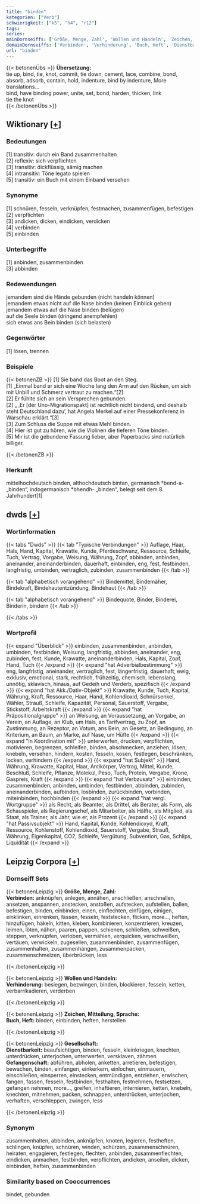 ```yaml
---
title: "binden"
kategorien: ["Verb"]
schwierigkeit: ["k5", "h4", "r12"]
tags:
series:
mainDornseiffs: ['Größe, Menge, Zahl', 'Wollen und Handeln', 'Zeichen, Mitteilung, Sprache', 'Gesellschaft']
domainDornseiffs: ['Verbinden', 'Verhinderung', 'Buch, Heft', 'Dienstbarkeit', 'Gefangenschaft']
url: "binden"
---
```


{{< betonenÜbs >}}
**Übersetzung:**  
tie up, bind, tie, knot, commit, tie down, cement, lace, combine, bond, absorb, adsorb, contain, hold, indenture, bind by indenture, More translations...  
bind, have binding power, unite, set, bond, harden, thicken, link  
tie the knot  
{{< /betonenÜbs >}}

## Wiktionary [[+](https://de.wiktionary.org/wiki/binden)]

### Bedeutungen
[1] transitiv: durch ein Band zusammenhalten  
[2] reflexiv: sich verpflichten  
[3] transitiv: dickflüssig, sämig machen  
[4] intransitiv: Töne legato spielen  
[5] transitiv: ein Buch mit einem Einband versehen  

### Synonyme
[1] schnüren, fesseln, verknüpfen, festmachen, zusammenfügen, befestigen  
[2] verpflichten  
[3] andicken, dicken, eindicken, verdicken  
[4] verbinden  
[5] einbinden  

### Unterbegriffe
[1] anbinden, zusammenbinden  
[3] abbinden  

### Redewendungen
jemandem sind die Hände gebunden (nicht handeln können)  
jemandem etwas nicht auf die Nase binden (keinen Einblick geben)  
jemandem etwas auf die Nase binden (belügen)  
auf die Seele binden (dringend anempfehlen)  
sich etwas ans Bein binden (sich belasten)  

### Gegenwörter
[1] lösen, trennen  

### Beispiele
{{< betonenZB >}}
[1] Sie band das Boot an den Steg.  
[1] „Einmal band er sich eine Woche lang den Arm auf den Rücken, um sich mit Unbill und Schmerz vertraut zu machen.“[2]  
[2] Er fühlte sich an sein Versprechen gebunden.  
[2] „ ‚Er [der Uno-Migrationspakt] ist rechtlich nicht bindend, und deshalb steht Deutschland dazu‘, hat Angela Merkel auf einer Pressekonferenz in Warschau erklärt.“[3]  
[3] Zum Schluss die Suppe mit etwas Mehl binden.  
[4] Hier ist gut zu hören, wie die Violinen die tieferen Töne binden.  
[5] Mir ist die gebundene Fassung lieber, aber Paperbacks sind natürlich billiger.  

{{< /betonenZB >}}
### Herkunft
mittelhochdeutsch binden, althochdeutsch bintan, germanisch *bend-a- „binden“, indogermanisch *bhendh- „binden“, belegt seit dem 8. Jahrhundert[1]  



## dwds [[+](https://www.dwds.de/wb/binden)]

### Wortinformation
{{< tabs "Dwds" >}}
{{< tab "Typische Verbindungen" >}}
Auflage, Haar, Hals, Hand, Kapital, Krawatte, Kunde, Pferdeschwanz, Ressource, Schleife, Tuch, Vertrag, Vorgabe, Weisung, Währung, Zopf, abbinden, anbinden, aneinander, aneinanderbinden, dauerhaft, einbinden, eng, fest, festbinden, langfristig, umbinden, vertraglich, zubinden, zusammenbinden
{{< /tab >}}

{{< tab "alphabetisch vorangehend" >}}
Bindemittel, Bindemäher, Bindekraft, Bindehautentzündung, Bindehaut
{{< /tab >}}

{{< tab "alphabetisch vorangehend" >}}
Bindequote, Binder, Binderei, Binderin, bindern
{{< /tab >}}

{{< /tabs >}}

### Wortprofil
{{< expand "Überblick" >}} einbinden, zusammenbinden, anbinden, umbinden, festbinden, Weisung, langfristig, abbinden, aneinander, eng, zubinden, fest, Kunde, Krawatte, aneinanderbinden, Hals, Kapital, Zopf, Hand, Tuch {{< /expand >}}
{{< expand "hat Adverbialbestimmung" >}} eng, langfristig, aneinander, vertraglich, fest, längerfristig, dauerhaft, ewig, exklusiv, emotional, stark, rechtlich, frühzeitig, chemisch, lebenslang, unnötig, sklavisch, hinaus, auf Gedeih und Verderb, spezifisch {{< /expand >}}
{{< expand "hat Akk./Dativ-Objekt" >}} Krawatte, Kunde, Tuch, Kapital, Währung, Kraft, Ressource, Haar, Hand, Kohlendioxid, Schnürsenkel, Wähler, Strauß, Schleife, Kapazität, Personal, Sauerstoff, Vergabe, Stickstoff, Arbeitskraft {{< /expand >}}
{{< expand "hat Präpositionalgruppe" >}} an Weisung, an Voraussetzung, an Vorgabe, an Verein, an Auflage, an Klub, um Hals, an Tarifvertrag, zu Zopf, an Zustimmung, an Rezeptor, an Votum, ans Bein, an Gesetz, an Bedingung, an Kriterium, an Baum, an Marke, auf Nase, um Hüfte {{< /expand >}}
{{< expand "in Koordination mit" >}} unterwerfen, drucken, verpflichten, motivieren, begrenzen, schleifen, binden, abschmecken, anziehen, lösen, knebeln, versehen, hindern, kosten, fesseln, kosen, festlegen, beschränken, locken, verhindern {{< /expand >}}
{{< expand "hat Subjekt" >}} Hand, Währung, Krawatte, Kapital, Haar, Antikörper, Vertrag, Mittel, Kunde, Beschluß, Schleife, Pflanze, Molekül, Peso, Tuch, Protein, Vergabe, Krone, Gaspreis, Kraft {{< /expand >}}
{{< expand "hat Verbzusatz" >}} einbinden, zusammenbinden, anbinden, umbinden, festbinden, abbinden, zubinden, aneinanderbinden, aufbinden, losbinden, zurückbinden, vorbinden, miteinbinden, hochbinden {{< /expand >}}
{{< expand "hat vergl. Wortgruppe" >}} als Recht, als Beamter, als Drittel, als Berater, als Form, als Schauspieler, als Regierungschef, als Mitarbeiter, als Hälfte, als Mitglied, als Staat, als Trainer, als Jahr, wie er, als Prozent {{< /expand >}}
{{< expand "hat Passivsubjekt" >}} Hand, Kapital, Kunde, Kohlendioxyd, Kraft, Ressource, Kohlenstoff, Kohlendioxid, Sauerstoff, Vergabe, Strauß, Währung, Eigenkapital, CO2, Schleife, Vergütung, Subvention, Gas, Schlips, Liquidität {{< /expand >}}

## Leipzig Corpora [[+](https://corpora.uni-leipzig.de/en/res?word=binden&corpusId=deu_newscrawl-public_2018)]

### Dornseiff Sets
{{< betonenLeipzig >}}
**Größe, Menge, Zahl:**  
**Verbinden:** anknüpfen, anlegen, annähen, anschließen, anschnallen, ansetzen, anspannen, anstecken, anstoßen, aufstecken, aufstellen, ballen, befestigen, binden, einbinden, einen, einflechten, einfügen, einigen, einklinken, einrenken, fassen, fesseln, feststecken, flicken, more..., heften, hinzufügen, häkeln, kitten, kleben, kombinieren, konzentrieren, kreuzen, leimen, löten, nähen, paaren, pappen, schienen, schließen, schweißen, steppen, verknüpfen, verloben, vermählen, verquicken, verschweißen, vertäuen, verwickeln, zugesellen, zusammenbinden, zusammenfügen, zusammenhalten, zusammenhängen, zusammenpacken, zusammenschmelzen, überbrücken, less  

{{< /betonenLeipzig >}}


{{< betonenLeipzig >}}
**Wollen und Handeln:**  
**Verhinderung:** besiegen, bezwingen, binden, blockieren, fesseln, ketten, verbarrikadieren, verderben  

{{< /betonenLeipzig >}}


{{< betonenLeipzig >}}
**Zeichen, Mitteilung, Sprache:**  
**Buch, Heft:** binden, einbinden, heften, herstellen  

{{< /betonenLeipzig >}}


{{< betonenLeipzig >}}
**Gesellschaft:**  
**Dienstbarkeit:** beaufsichtigen, binden, fesseln, kleinkriegen, knechten, unterdrücken, unterjochen, unterwerfen, versklaven, zähmen  
**Gefangenschaft:** abführen, abholen, anketten, arretieren, befestigen, bewachen, binden, einfangen, einkerkern, einlochen, einmauern, einschließen, einsperren, einstecken, entmündigen, entziehen, erwischen, fangen, fassen, fesseln, festbinden, festhalten, festnehmen, festsetzen, gefangen nehmen, more..., greifen, inhaftieren, internieren, ketten, knebeln, knechten, mitnehmen, packen, schnappen, unterdrücken, unterjochen, verhaften, verschleppen, zwingen, less  

{{< /betonenLeipzig >}}

### Synonym
zusammenhalten, abbinden, anknüpfen, knoten, legieren, festheften, schlingen, knüpfen, schnüren, winden, schürzen, zusammenschnüren, heiraten, engagieren, festlegen, flechten, anbinden, zusammenflechten, eindicken, anmachen, festbinden, verpflichten, andicken, anseilen, dicken, einbinden, heften, zusammenbinden


### Similarity based on Cooccurrences
bindet, gebunden

